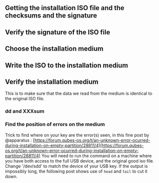 
## Getting the installation ISO file and the checksums and the signature

## Verify the signature of the ISO file

## Choose the installation medium

## Write the ISO to the installation medium


## Verify the installation medium

This is to make sure that the data we read from the medium is identical to the original ISO file.

### dd and XXXsum

### Find the position of errors on the medium

Trick to find where on your key are the error(s) seen, in this fine post by @apparatus :
[https://forum.qubes-os.org/t/an-unknown-error-ocurred-during-installation-on-empty-partition/28811/4](https://forum.qubes-os.org/t/an-unknown-error-ocurred-during-installation-on-empty-partition/28811/4)
You will need to run the command on a machine where you have both access to the full USB device, and the original good iso file. Change '/dev/sdd' to match the device of your USB key.
If the output is impossibly long, the following post shows use of ```head``` and ```tail``` to cut it down.
